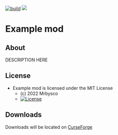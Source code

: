 [![build](https://github.com/Mrbysco/EXAMPLE/actions/workflows/build.yml/badge.svg)](https://github.com/Mrbysco/EXAMPLE/actions/workflows/build.yml) [![](http://cf.way2muchnoise.eu/versions/0.svg)](https://www.curseforge.com/minecraft/mc-mods/EXAMPLE)

# Example mod #

## About ##
DESCRIPTION HERE

## License ##
* Example mod is licensed under the MIT License
  - (c) 2022 Mrbysco
  - [![License](https://img.shields.io/badge/License-MIT-red.svg?style=flat)](http://opensource.org/licenses/MIT)

## Downloads ##
Downloads will be located on [CurseForge](https://www.curseforge.com/minecraft/mc-mods/EXAMPLE)
